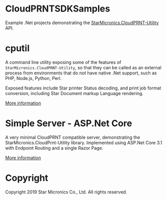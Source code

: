 # CloudPRNTSDKSamples

Example .Net projects demonstrating the [StarMicronics.CloudPRNT-Utility](https://star-m.jp/products/s_print/CloudPRNTSDK/Documentation/en/api/index.html) API.


# cputil

A command line utility exposing some of the features of `StarMicronics.CloudPRNT-Utility`, so that they can be called as an external process from environments that do not have native .Net support, such as PHP, Node.js, Python, Perl.

Exposed features include Star printer Status decoding, and print job format conversion, including Star Document markup Language rendering.

[More information](/cputil)
 
# Simple Server - ASP.Net Core

A very minimal CloudPRNT compatible server, demonstrating the StarMicronics.CloudPrnt-Utility library.
Implemented using ASP.Net Core 3.1 with Endpoint Routing and a single Razor Page.

[More information](/SimpleServerAspNetCore)


# Copyright

Copyright 2019 Star Micronics Co., Ltd. All rights reserved.